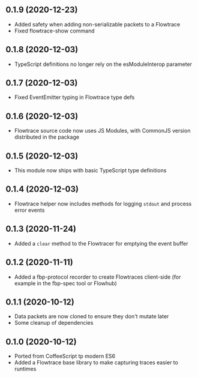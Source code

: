## 0.1.9 (2020-12-23)

* Added safety when adding non-serializable packets to a Flowtrace
* Fixed flowtrace-show command

## 0.1.8 (2020-12-03)

* TypeScript definitions no longer rely on the esModuleInterop parameter

## 0.1.7 (2020-12-03)

* Fixed EventEmitter typing in Flowtrace type defs

## 0.1.6 (2020-12-03)

* Flowtrace source code now uses JS Modules, with CommonJS version distributed in the package

## 0.1.5 (2020-12-03)

* This module now ships with basic TypeScript type definitions

## 0.1.4 (2020-12-03)

* Flowtrace helper now includes methods for logging `stdout` and process error events

## 0.1.3 (2020-11-24)

* Added a `clear` method to the Flowtracer for emptying the event buffer

## 0.1.2 (2020-11-11)

* Added a fbp-protocol recorder to create Flowtraces client-side (for example in the fbp-spec tool or Flowhub)

## 0.1.1 (2020-10-12)

* Data packets are now cloned to ensure they don't mutate later
* Some cleanup of dependencies

## 0.1.0 (2020-10-12)

* Ported from CoffeeScript tp modern ES6
* Added a Flowtrace base library to make capturing traces easier to runtimes
